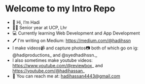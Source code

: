 # Welcome to my Intro Repo
- 👋 Hi, I’m Hadi
- 👨‍🎓 Senior year at UCP, Lhr
- 💻 Currently learning Web Development and App Development
- 🖊 I'm writing on Medium: https://medium.com/@hadihssn
- I make videos📹 and capture photos📷 both of which go on ig: @hadiproductions_ and @syedhadihssn._
- I also sometimes make youtube videos: https://www.youtube.com/@reviewbox_ and https://youtube.com/@hadihassan_
- 📧 You can reach me at: hadihassan4443@gmail.com

<!---
hadihssn/hadihssn is a ✨ special ✨ repository because its `README.md` (this file) appears on your GitHub profile.
You can click the Preview link to take a look at your changes.
--->
